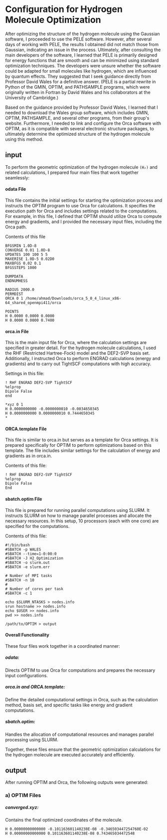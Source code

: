 # Configuration for Hydrogen Molecule Optimization
After optimizing the structure of the hydrogen molecule using the Gaussian software, I proceeded to use the PELE software. However, after several days of working with PELE, the results I obtained did not match those from Gaussian, indicating an issue in the process. Ultimately, after consulting the main developers of the software, I learned that PELE is primarily designed for energy functions that are smooth and can be minimized using standard optimization techniques. The developers were unsure whether the software could be adapted for small molecules like hydrogen, which are influenced by quantum effects. They suggested that I seek guidance directly from Professor David Wales for a definitive answer.
(PELE is a partial rewrite in Python of the GMIN, OPTIM, and PATHSAMPLE programs, which were originally written in Fortran by David Wales and his collaborators at the University of Cambridge.)

Based on the guidance provided by Professor David Wales, I learned that I needed to download the Wales group software, which includes GMIN, OPTIM, PATHSAMPLE, and several other programs, from their group's website. Furthermore, I needed to link and configure the Orca software with OPTIM, as it is compatible with several electronic structure packages, to ultimately determine the optimized structure of the hydrogen molecule using this method.
## input
To perform the geometric optimization of the hydrogen molecule ``` (H₂) ``` and related calculations, I prepared four main files that work together seamlessly:
#### odata File
This file contains the initial settings for starting the optimization process and instructs the OPTIM program to use Orca for calculations. It specifies the execution path for Orca and includes settings related to the computations. For example, in this file, I defined that OPTIM should utilize Orca to compute energy and gradients, and I provided the necessary input files, including the Orca path.

Contents of this file
```
BFGSMIN 1.0D-8
CONVERGE 0.01 1.0D-8
UPDATES 100 100 5 5
MAXERISE 1.0D-5 0.02D0
MAXBFGS 0.02 0.1
BFGSSTEPS 1000

DUMPDATA
ENDNUMHESS

RADIUS 2000.0
PERMDIST
ORCA 0 1 /home/ahmad/Downloads/orca_5_0_4_linux_x86-64_shared_openmpi411/orca

POINTS
H 0.0000 0.0000 0.0000
H 0.0000 0.0000 0.7400
```
#### orca.in File
This is the main input file for Orca, where the calculation settings are specified in greater detail. For the hydrogen molecule calculations, I used the RHF (Restricted Hartree-Fock) model and the DEF2-SVP basis set. Additionally, I instructed Orca to perform ENGRAD calculations (energy and gradients) and to carry out TightSCF computations with high accuracy.

Settings in this file:
```
! RHF ENGRAD DEF2-SVP TightSCF
%elprop
Dipole False
end

*xyz 0 1
H 0.0000000000 -0.0000000010 -0.0034650345
H 0.0000000000 0.0000000010 0.7444650345
*
```
#### ORCA.template File
This file is similar to orca.in but serves as a template for Orca settings. It is prepared specifically for OPTIM to perform optimizations based on  this template. The file includes similar settings for the calculation of energy and gradients as in orca.in.

Contents of this file:
```
! RHF ENGRAD DEF2-SVP TightSCF
%elprop
Dipole False
End
```
#### sbatch.optim File
This file is prepared for running parallel computations using SLURM. It instructs SLURM on how to manage parallel processes and allocate the necessary resources. In this setup, 10 processors (each with one core) are specified for the computations.

Contents of this file:
```
#!/bin/bash
#SBATCH -p WALES
#SBATCH --time=1-0:00:0
#SBATCH -J H2_Optimization
#SBATCH -o slurm.out
#SBATCH -e slurm.err

# Number of MPI tasks
#SBATCH -n 10
#
# Number of cores per task
#SBATCH -c 1

echo $SLURM_NTASKS > nodes.info
srun hostname >> nodes.info
echo $USER >> nodes.info
pwd >> nodes.info

/path/to/OPTIM > output
```
#### Overall Functionality
These four files work together in a coordinated manner:
##### odata:
Directs OPTIM to use Orca for computations and prepares the necessary input configurations.
##### orca.in and ORCA.template:
Define the detailed computational settings in Orca, such as the calculation method, basis set, and specific tasks like energy and gradient computations.
##### sbatch.optim:
Handles the allocation of computational resources and manages parallel processing using SLURM.

Together, these files ensure that the geometric optimization calculations for the hydrogen molecule are executed accurately and efficiently.
## output
After running OPTIM and Orca, the following outputs were generated:
### a) OPTIM Files
##### converged.xyz:
Contains the final optimized coordinates of the molecule.
```
H 0.00000000000000 -0.101163601140238E-08 -0.346503447254760E-02
H 0.00000000000000 0.101163601140238E-08 0.743465034472548
```










